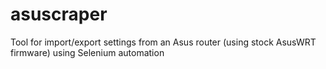 # asuscraper
Tool for import/export settings from an Asus router (using stock AsusWRT firmware) using Selenium automation
